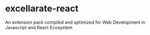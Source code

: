 # excellarate-react
An extension pack compiled and optimized for Web Development in Javascript and React Ecosystem
